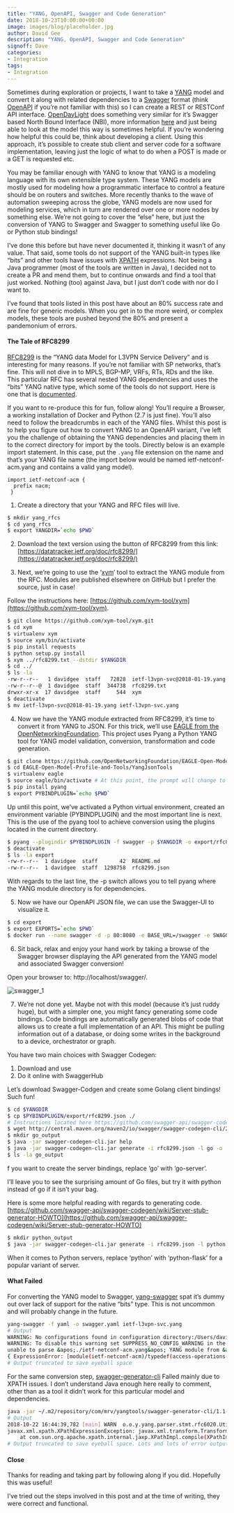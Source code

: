 ```yaml
---
title: "YANG, OpenAPI, Swagger and Code Generation"
date: 2018-10-23T10:00:00+00:00
image: images/blog/placeholder.jpg
author: David Gee
description: "YANG, OpenAPI, Swagger and Code Generation"
signoff: Dave
categories:
- Integration
tags:
- Integration
---
```


Sometimes during exploration or projects, I want to take a [YANG](https://en.wikipedia.org/wiki/YANG) model and convert it along with related dependencies to a [Swagger](https://swagger.io/) format (think [OpenAPI](https://www.openapis.org/) if you’re not familiar with this) so I can create a REST or RESTConf API interface. [OpenDayLight](https://www.opendaylight.org/) does something very similar for it’s Swagger based North Bound Interface (NBI), more information [here](https://github.com/bartoszm/yang2swagger) and just being able to look at the model this way is sometimes helpful. If you’re wondering how helpful this could be, think about developing a client. Using this approach, it’s possible to create stub client and server code for a software implementation, leaving just the logic of what to do when a POST is made or a GET is requested etc.

You may be familiar enough with YANG to know that YANG is a modeling language with its own extensible type system. These YANG models are mostly used for modeling how a programmatic interface to control a feature should be on routers and switches. More recently thanks to the wave of automation sweeping across the globe, YANG models are now used for modeling services, which in turn are rendered over one or more nodes by something else. We’re not going to cover the “else” here, but just the conversion of YANG to Swagger and Swagger to something useful like Go or Python stub bindings!

I’ve done this before but have never documented it, thinking it wasn’t of any value. That said, some tools do not support of the YANG built-in types like “bits” and other tools have issues with [XPATH](https://www.w3schools.com/xml/xpath_syntax.asp) expressions. Not being a Java programmer (most of the tools are written in Java), I decided not to create a PR and mend them, but to continue onwards and find a tool that just worked. Nothing (too) against Java, but I just don’t code with nor do I want to.

I’ve found that tools listed in this post have about an 80% success rate and are fine for generic models. When you get in to the more weird, or complex models, these tools are pushed beyond the 80% and present a pandemonium of errors.

#### The Tale of RFC8299

[RFC8299](https://tools.ietf.org/html/rfc8299) is the “YANG data Model for L3VPN Service Delivery” and is interesting for many reasons. If you’re not familiar with SP networks, that’s fine. This will not dive in to MPLS, BGP-MP, VRFs, RTs, RDs and the like. This particular RFC has several nested YANG dependencies and uses the “bits” YANG native type, which some of the tools do not support. Here is one that is [documented](https://github.com/robshakir/pyangbind/blob/master/docs/yang.md).

If you want to re-produce this for fun, follow along! You’ll require a Browser, a working installation of Docker and Python (2.7 is just fine). You’ll also need to follow the breadcrumbs in each of the YANG files. Whilst this post is to help you figure out how to convert YANG to an OpenAPI variant, I’ve left you the challenge of obtaining the YANG dependencies and placing them in to the correct directory for import by the tools. Directly below is an example import statement. In this case, put the `.yang` file extension on the name and that’s your YANG file name (the import below would be named ietf-netconf-acm.yang and contains a valid yang model).

```plaintext
import ietf-netconf-acm {
  prefix nacm;
 }
```

1. Create a directory that your YANG and RFC files will live.

```bash
$ mkdir yang_rfcs
$ cd yang_rfcs
$ export YANGDIR=`echo $PWD`
```

2. Download the text version using the button of RFC8299 from this link: [https://datatracker.ietf.org/doc/rfc8299/](https://datatracker.ietf.org/doc/rfc8299/)

3. Next, we’re going to use the ‘[xym](https://github.com/xym-tool/xym)’ tool to extract the YANG module from the RFC. Modules are published elsewhere on GitHub but I prefer the source, just in case!

Follow the instructions here: [https://github.com/xym-tool/xym](https://github.com/xym-tool/xym).

```bash
$ git clone https://github.com/xym-tool/xym.git
$ cd xym
$ virtualenv xym
$ source xym/bin/activate
$ pip install requests
$ python setup.py install
$ xym ../rfc8299.txt --dstdir $YANGDIR
$ cd ../
$ ls -la
-rw-r--r--   1 davidgee  staff   72828  ietf-l3vpn-svc@2018-01-19.yang
-rw-r--r--@  1 davidgee  staff  344738  rfc8299.txt
drwxr-xr-x  17 davidgee  staff     544  xym
$ deactivate
$ mv ietf-l3vpn-svc@2018-01-19.yang ietf-l3vpn-svc.yang
```

4. Now we have the YANG module extracted from RFC8299, it’s time to convert it from YANG to JSON. For this trick, we’ll use [EAGLE from the OpenNetworkingFoundation](https://github.com/OpenNetworkingFoundation/EAGLE-Open-Model-Profile-and-Tools.git). This project uses Pyang a Python YANG tool for YANG model validation, conversion, transformation and code generation.

```bash
$ git clone https://github.com/OpenNetworkingFoundation/EAGLE-Open-Model-Profile-and-Tools.git
$ cd EAGLE-Open-Model-Profile-and-Tools/YangJsonTools
$ virtualenv eagle
$ source eagle/bin/activate # At this point, the prompt will change to signify the venv activation
$ pip install pyang
$ export PYBINDPLUGIN=`echo $PWD`
```

Up until this point, we’ve activated a Python virtual environment, created an environment variable (PYBINDPLUGIN) and the most important line is next. This is the use of the pyang tool to achieve conversion using the plugins located in the current directory.

```bash
$ pyang --plugindir $PYBINDPLUGIN -f swagger -p $YANGDIR -o export/rfc8299.json $YANGDIR/ietf-l3vpn-svc.yang --generate-rpc=False
$ deactivate
$ ls -la export
-rw-r--r--  1 davidgee  staff       42  README.md
-rw-r--r--  1 davidgee  staff  1298758  rfc8299.json
```

With regards to the last line, the -p switch allows you to tell pyang where the YANG module directory is for dependencies.

5. Now we have our OpenAPI JSON file, we can use the Swagger-UI to visualize it.

```bash
$ cd export
$ export EXPORTS=`echo $PWD`
$ docker run --name swagger -d -p 80:8080 -e BASE_URL=/swagger -e SWAGGER_JSON=/swaggerfiles/rfc8299.json -v $EXPORTS:/swaggerfiles swaggerapi/swagger-ui
```

6. Sit back, relax and enjoy your hand work by taking a browse of the Swagger browser displaying the API generated from the YANG model and associated Swagger conversion!

Open your browser to: http://localhost/swagger/.

![swagger_1](/images/blog/swagger_1.png#center)

7. We’re not done yet. Maybe not with this model (because it’s just ruddy huge), but with a simpler one, you might fancy generating some code bindings. Code bindings are automatically generated blobs of code that allows us to create a full implementation of an API. This might be pulling information out of a database, or doing some writes in the background to a device, orchestrator or graph.

You have two main choices with Swagger Codegen:

1. Download and use
2. Do it online with SwaggerHub

Let’s download Swagger-Codgen and create some Golang client bindings! Such fun!

```bash
$ cd $YANGDIR
$ cp $PYBINDPLUGIN/export/rfc8299.json ./
# Instructions located here https://github.com/swagger-api/swagger-codegen.git
$ wget http://central.maven.org/maven2/io/swagger/swagger-codegen-cli/2.3.1/swagger-codegen-cli-2.3.1.jar -O swagger-codegen-cli.jar
$ mkdir go_output
$ java -jar swagger-codegen-cli.jar help
$ java -jar swagger-codegen-cli.jar generate -i rfc8299.json -l go -o ./go_output
$ ls -la go_output
```

f you want to create the server bindings, replace ‘go’ with ‘go-server’.

I’ll leave you to see the surprising amount of Go files, but try it with python instead of go if it isn’t your bag.

Here is some more helpful reading with regards to generating code.
[https://github.com/swagger-api/swagger-codegen/wiki/Server-stub-generator-HOWTO](https://github.com/swagger-api/swagger-codegen/wiki/Server-stub-generator-HOWTO)

```bash
$ mkdir python_output
$ java -jar swagger-codegen-cli.jar generate -i rfc8299.json -l python -o ./python_output
```

When it comes to Python servers, replace ‘python’ with ‘python-flask’ for a popular variant of server.

#### What Failed

For converting the YANG model to Swagger, [yang-swagger](https://github.com/corenova/yang-swagger) spat it’s dummy out over lack of support for the native “bits” type. This is not uncommon and will probably change in the future.

```bash
yang-swagger -f yaml -o swagger.yaml ietf-l3vpn-svc.yang
# Output
WARNING: No configurations found in configuration directory:/Users/davidgee/Documents/yang_rfc/config
WARNING: To disable this warning set SUPPRESS_NO_CONFIG_WARNING in the environment.
unable to parse &apos;./ietf-netconf-acm.yang&apos; YANG module from &apos;/Users/davidgee/Documents/yang_rfc/ietf-netconf-acm.yang&apos;
{ ExpressionError: [module(ietf-netconf-acm)/typedef(access-operations-type)/type(bits)] unable to resolve typedef for bits
# Output truncated to save eyeball space
```

For the same conversion step, [swagger-generator-cli](https://bitbucket.org/cmurch/yang2swagger-generator.git) Failed mainly due to XPATH issues. I don’t understand Java enough here really to comment, other than as a tool it didn’t work for this particular model and dependencies.

```bash
java -jar ~/.m2/repository/com/mrv/yangtools/swagger-generator-cli/1.1-SNAPSHOT/swagger-generator-cli-1.1-SNAPSHOT-executable.jar -yang-dir $YANGDIR/yang -output swagger.yaml ietf-l3vpn-svc.yang
# Output
2018-10-22 16:44:39,782 [main] WARN  o.o.y.yang.parser.stmt.rfc6020.Utils - Argument "derived-from-or-self(../rp-discovery-type, &apos;l3vpn-svc:bsr-rp&apos;)" is not valid XPath string at "null:800:7"
javax.xml.xpath.XPathExpressionException: javax.xml.transform.TransformerException: Could not find function: derived-from-or-self
	at com.sun.org.apache.xpath.internal.jaxp.XPathImpl.compile(XPathImpl.java:400)
# Output truncated to save eyeball space. Lots and lots of error output because Java is noisy!
```

#### Close

Thanks for reading and taking part by following along if you did. Hopefully this was useful!

I’ve tried out the steps involved in this post and at the time of writing, they were correct and functional.